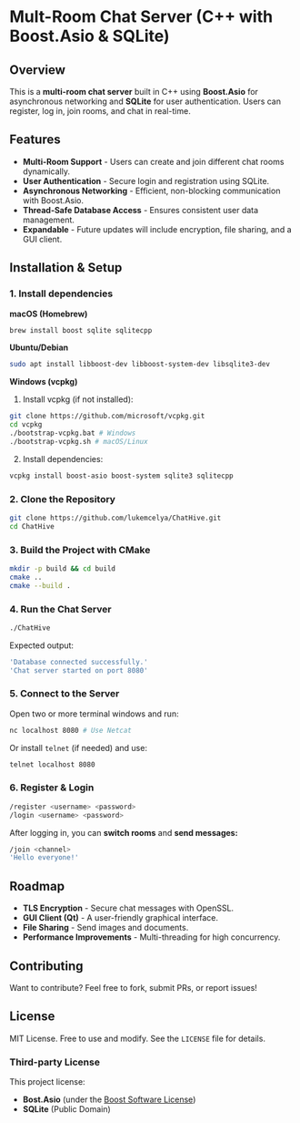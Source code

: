 # Mult-Room Chat Server (C++ with Boost.Asio & SQLite)

## Overview
This is a **multi-room chat server** built in C++ using **Boost.Asio** for asynchronous networking and **SQLite**
for user authentication. Users can register, log in, join rooms, and chat in real-time.

## Features
* **Multi-Room Support** - Users can create and join different chat rooms dynamically.
* **User Authentication** - Secure login and registration using SQLite.
* **Asynchronous Networking** - Efficient, non-blocking communication with Boost.Asio.
* **Thread-Safe Database Access** - Ensures consistent user data management.
* **Expandable** - Future updates will include encryption, file sharing, and a GUI client.

## Installation & Setup
### 1. Install dependencies
**macOS (Homebrew)**
```sh
brew install boost sqlite sqlitecpp
```
**Ubuntu/Debian**
```sh
sudo apt install libboost-dev libboost-system-dev libsqlite3-dev
```
**Windows (vcpkg)**
1. Install vcpkg (if not installed):
```sh
git clone https://github.com/microsoft/vcpkg.git
cd vcpkg
./bootstrap-vcpkg.bat # Windows
./bootstrap-vcpkg.sh # macOS/Linux
```
2. Install dependencies:
```sh
vcpkg install boost-asio boost-system sqlite3 sqlitecpp
```

### 2. Clone the Repository
```sh
git clone https://github.com/lukemcelya/ChatHive.git
cd ChatHive
```
### 3. Build the Project with CMake
```sh
mkdir -p build && cd build
cmake ..
cmake --build .
```
### 4. Run the Chat Server
```sh
./ChatHive
```
Expected output:
```sh
'Database connected successfully.'
'Chat server started on port 8080'
```
### 5. Connect to the Server
Open two or more terminal windows and run:
```sh
nc localhost 8080 # Use Netcat
```
Or install `telnet` (if needed) and use:
```sh
telnet localhost 8080
```
### 6. Register & Login
```sh
/register <username> <password>
/login <username> <password>
```
After logging in, you can **switch rooms** and **send messages:**
```sh
/join <channel>
'Hello everyone!'
```
## Roadmap
* **TLS Encryption** - Secure chat messages with OpenSSL.
* **GUI Client (Qt)** - A user-friendly graphical interface.
* **File Sharing** - Send images and documents.
* **Performance Improvements** - Multi-threading for high concurrency.

## Contributing
Want to contribute? Feel free to fork, submit PRs, or report issues!

## License
MIT License. Free to use and modify. See the `LICENSE` file for details.

### Third-party License
This project license:
- **Bost.Asio** (under the [Boost Software License](https://www.boost.org/LICENSE_1_0.txt))
- **SQLite** (Public Domain)